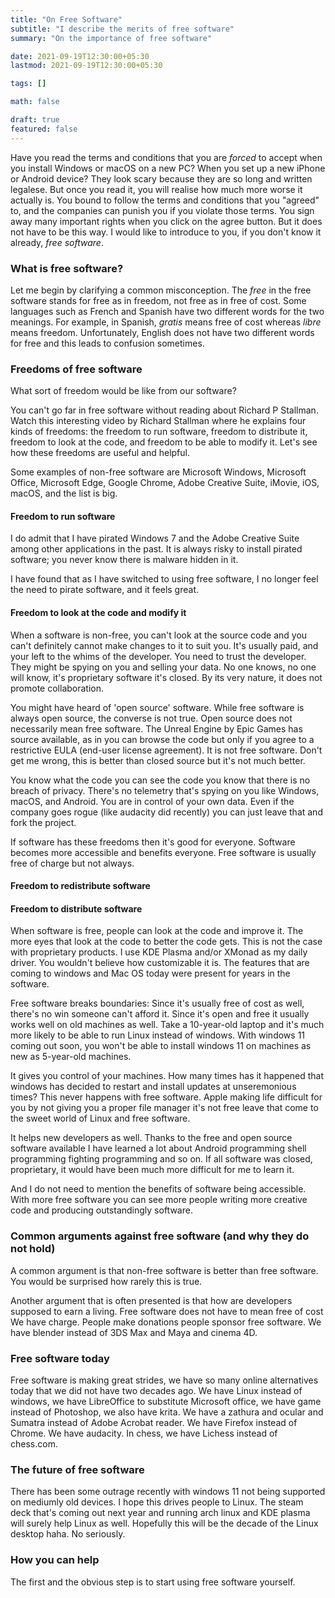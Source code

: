 ```yaml
---
title: "On Free Software"
subtitle: "I describe the merits of free software"
summary: "On the importance of free software"

date: 2021-09-19T12:30:00+05:30
lastmod: 2021-09-19T12:30:00+05:30

tags: []

math: false

draft: true
featured: false
---
```


Have you read the terms and conditions that you are _forced_ to accept when you install Windows or macOS on a new PC? When you set up a new iPhone or Android device? They look scary because they are so long and written legalese. But once you read it, you will realise how much more worse it actually is. You bound to follow the terms and conditions that you "agreed" to, and the companies can punish you if you violate those terms. You sign away many important rights when you click on the agree button. But it does not have to be this way. I would like to introduce to you, if you don't know it already, _free software_. 

### What is free software?

Let me begin by clarifying a common misconception. 
The _free_ in the free software stands for free as in freedom, not free as in free of cost. Some languages such as French and Spanish have two different words for the two meanings. 
For example, in Spanish, _gratis_ means free of cost whereas _libre_ means freedom.
Unfortunately, English does not have two different words for free and this leads to confusion sometimes. 

### Freedoms of free software
What sort of freedom would be like from our software? 

You can't go far in free software without reading about Richard P Stallman. Watch this interesting video by Richard Stallman where he explains four kinds of freedoms: the freedom to run software, freedom to distribute it, freedom to look at the code, and freedom to be able to modify it. Let's see how these freedoms are useful and helpful. 

Some examples of non-free software are Microsoft Windows, Microsoft Office, Microsoft Edge, Google Chrome, Adobe Creative Suite, iMovie, iOS, macOS, and the list is big. 

#### Freedom to run software


I do admit that I have pirated Windows 7 and the Adobe Creative Suite among other applications in the past. It is always risky to install pirated software; you never know there is malware hidden in it. 

I have found that as I have switched to using free software, I no longer feel the need to pirate software, and it feels great. 

#### Freedom to look at the code and modify it

When a software is non-free, you can't look at the source code and you can't definitely cannot make changes to it to suit you. It's usually paid, and your left to the whims of the developer. You need to trust the developer. They might be spying on you and selling your data. No one knows, no one will know, it's proprietary software it's closed. By its very nature, it does not promote collaboration.

You might have heard of 'open source' software. While free software is always open source, the converse is not true. Open source does not necessarily mean free software. The Unreal Engine by Epic Games has source available, as in you can browse the code but only if you agree to a restrictive EULA (end-user license agreement). It is not free software. Don't get me wrong, this is better than closed source but it's not much better.

You know what the code you can see the code you know that there is no breach of privacy. There's no telemetry that's spying on you like Windows, macOS, and Android. You are in control of your own data. Even if the company goes rogue (like audacity did recently) you can just leave that and fork the project.


If software has these freedoms then it's good for everyone. Software becomes more accessible and benefits everyone. Free software is usually free of charge but not always.

#### Freedom to redistribute software

#### Freedom to distribute software

When software is free, people can look at the code and improve it. The more eyes that look at the code to better the code gets. This is not the case with proprietary products. I use KDE Plasma and/or XMonad as my daily driver. You wouldn't believe how customizable it is. The features that are coming to windows and Mac OS today were present for years in the software.

Free software breaks boundaries:
Since it's usually free of cost as well, there's no win someone can't afford it.
Since it's open and free it usually works well on old machines as well. Take a 10-year-old laptop and it's much more likely to be able to run Linux instead of windows. With windows 11 coming out soon, you won't be able to install windows 11 on machines as new as 5-year-old machines.


It gives you control of your machines. How many times has it happened that windows has decided to restart and install updates at unseremonious times? This never happens with free software. Apple making life difficult for you by not giving you a proper file manager it's not free leave that come to the sweet world of Linux and free software.

It helps new developers as well. Thanks to the free and open source software available I have learned a lot about Android programming shell programming fighting programming and so on. If all software was closed, proprietary, it would have been much more difficult for me to learn it.

And I do not need to mention the benefits of software being accessible. With more free software  you can see more people writing more creative code and producing outstandingly software. 


### Common arguments against free software (and why they do not hold)

A common argument is that non-free software is better than free software. You would be surprised how rarely this is true.

Another argument that is often presented is that how are developers supposed to earn a living. Free software does not have to mean free of cost We have charge. People make donations people sponsor free software. We have blender instead of 3DS Max and Maya and cinema 4D.

### Free software today

Free software is making great strides, we have so many online alternatives today that we did not have two decades ago. We have Linux instead of windows, we have LibreOffice to substitute Microsoft office, we have game instead of Photoshop, we also have krita. We have a zathura and ocular and Sumatra instead of Adobe Acrobat reader. We have Firefox instead of Chrome. We have audacity. In chess, we have Lichess instead of chess.com. 

### The future of free software

There has been some outrage recently with windows 11 not being supported on mediumly old devices. I hope this drives people to Linux. The steam deck that's coming out next year and running arch linux and KDE plasma will surely help Linux as well. Hopefully this will be the decade of the Linux desktop haha. No seriously.

### How you can help

The first and the obvious step is to start using free software yourself. 
